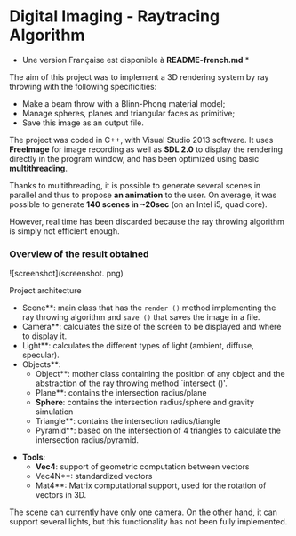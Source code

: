 # Digital Imaging - Raytracing Algorithm
* Une version Française est disponible à **README-french.md** *

The aim of this project was to implement a 3D rendering system by ray throwing with the following specificities:  

- Make a beam throw with a Blinn-Phong material model;
- Manage spheres, planes and triangular faces as primitive;
- Save this image as an output file.

The project was coded in C++, with Visual Studio 2013 software. It uses **FreeImage** for image recording as well as **SDL 2.0** to display the rendering directly in the program window, and has been optimized using basic **multithreading**.

Thanks to multithreading, it is possible to generate several scenes in parallel and thus to propose **an animation** to the user. On average, it was possible to generate **140 scenes in ~20sec** (on an Intel i5, quad core).

However, real time has been discarded because the ray throwing algorithm is simply not efficient enough.

### Overview of the result obtained
![screenshot](screenshot. png)

Project architecture

- Scene**: main class that has the `render ()` method implementing the ray throwing algorithm and `save ()` that saves the image in a file.
- Camera**: calculates the size of the screen to be displayed and where to display it.
- Light**: calculates the different types of light (ambient, diffuse, specular).
- Objects**:
    * Object**: mother class containing the position of any object and the abstraction of the ray throwing method `intersect ()'.
    * Plane**: contains the intersection radius/plane
    * **Sphere**: contains the intersection radius/sphere and gravity simulation
    * Triangle**: contains the intersection radius/tiangle
    * Pyramid**: based on the intersection of 4 triangles to calculate the intersection radius/pyramid.
* **Tools**:
    * **Vec4**: support of geometric computation between vectors 
    * Vec4N**: standardized vectors
    * Mat4**: Matrix computational support, used for the rotation of vectors in 3D.
    

The scene can currently have only one camera. On the other hand, it can support several lights, but this functionality has not been fully implemented.